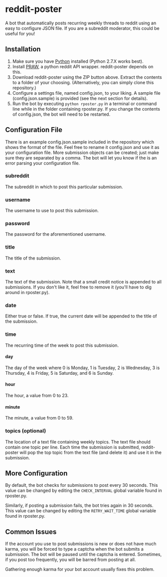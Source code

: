 # reddit-poster
A bot that automatically posts recurring weekly threads to reddit using an easy to configure JSON file. If you are a subreddit moderator, this could be useful for you!

## Installation
1. Make sure you have [Python](http://www.python.org/download/) installed (Python 2.7.X works best).
2. Install [PRAW](https://github.com/praw-dev/praw), a python reddit API wrapper. reddit-poster depends on this.
3. Download reddit-poster using the ZIP button above. Extract the contents to a folder of your choosing. (Alternatively, you can simply clone this repository.)
4. Configure a settings file, named config.json, to your liking. A sample file (config.json.sample) is provided (see the next section for details).
5. Run the bot by executing `python rposter.py` in a terminal or command line while in the folder containing rposter.py. If you change the contents of config.json, the bot will need to be restarted.

## Configuration File
There is an example config.json.sample included in the repository which shows the format of the file. Feel free to rename it config.json and use it as your configuration file. More submission objects can be created; just make sure they are separated by a comma. The bot will let you know if the is an error parsing your configuration file.

### subreddit
The subreddit in which to post this particular submission.

### username
The username to use to post this submission.

### password
The password for the aforementioned username.

### title
The title of the submission.

### text
The text of the submission. Note that a small credit notice is appended to all submissions. If you don't like it, feel free to remove it (you'll have to dig around in rposter.py).

### date
Either true or false. If true, the current date will be appended to the title of the submission.

### time
The recurring time of the week to post this submission.

#### day
The day of the week where 0 is Monday, 1 is Tuesday, 2 is Wednesday, 3 is Thursday, 4 is Friday, 5 is Saturday, and 6 is Sunday.

#### hour
The hour, a value from 0 to 23.

#### minute
The minute, a value from 0 to 59.

### topics (optional)
The location of a text file containing weekly topics. The text file should contain one topic per line. Each time the submission is submitted, reddit-poster will pop the top topic from the text file (and delete it) and use it in the submission.

## More Configuration
By default, the bot checks for submissions to post every 30 seconds. This value can be changed by editing the `CHECK_INTERVAL` global variable found in rposter.py.

Similarly, if posting a submission fails, the bot tries again in 30 seconds. This value can be changed by editing the `RETRY_WAIT_TIME` global variable found in rposter.py.

## Common Issues
If the account you use to post submissions is new or does not have much karma, you will be forced to type a captcha when the bot submits a submission. The bot will be paused until the captcha is entered. Sometimes, if you post too frequently, you will be barred from posting at all.

Gathering enough karma for your bot account usually fixes this problem.
